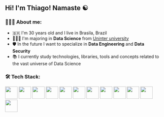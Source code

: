 ## Hi! I'm Thiago! Namaste  ☯

### 🏋🏻‍♂️ About me:

- 🇧🇷 I'm 30 years old and I live in Brasila, Brazil
- 👨🏻‍🎓 I'm majoring in **Data Science** from [Uninter university](https://portal.uninter.com/) 
- 🛡 In the future I want to specialize in **Data Engineering** and **Data Security**
- 📚 I currently study technologies, libraries, tools and concepts related to the vast universe of Data Science


### 🛠 Tech Stack:

<img src="https://cdn.jsdelivr.net/gh/devicons/devicon/icons/mysql/mysql-plain.svg" height="40" width="40" /> <img src="https://cdn.jsdelivr.net/gh/devicons/devicon/icons/postgresql/postgresql-plain.svg" height="40" width="40" /> <img src="https://cdn.jsdelivr.net/gh/devicons/devicon/icons/microsoftsqlserver/microsoftsqlserver-plain.svg" height="40" width="40" /> <img src="https://cdn.jsdelivr.net/gh/devicons/devicon/icons/mongodb/mongodb-original.svg" height="40" width="40" /> <img src="https://cdn.jsdelivr.net/gh/devicons/devicon/icons/oracle/oracle-original.svg" height="40" width="40"/> <img src="https://cdn.jsdelivr.net/gh/devicons/devicon/icons/amazonwebservices/amazonwebservices-original-wordmark.svg" height="40" width="40" /> <img src="https://cdn.jsdelivr.net/gh/devicons/devicon/icons/azure/azure-original.svg" height="40" width="40" /> <img src="https://cdn.jsdelivr.net/gh/devicons/devicon/icons/googlecloud/googlecloud-original.svg" height="40" width="40" /> <img src="https://cdn.jsdelivr.net/gh/devicons/devicon/icons/python/python-original.svg" height="40" width="40" /> <img src="https://cdn.jsdelivr.net/gh/devicons/devicon/icons/r/r-original.svg" height="40" width="40" /> <img src="https://cdn.jsdelivr.net/gh/devicons/devicon/icons/jupyter/jupyter-original.svg" height="40" widht="40" /> <img src="https://cdn.jsdelivr.net/gh/devicons/devicon/icons/visualstudio/visualstudio-plain.svg" height="40" width="40" />


